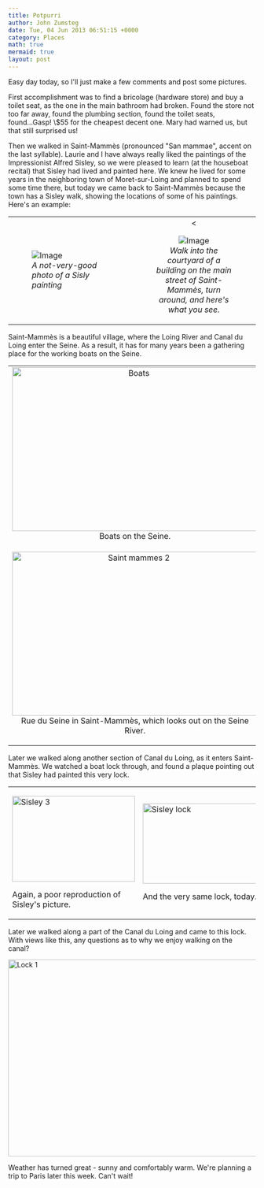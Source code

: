 ```yaml
---
title: Potpurri
author: John Zumsteg
date: Tue, 04 Jun 2013 06:51:15 +0000
category: Places
math: true
mermaid: true
layout: post
---
```

<p>Easy day today, so I'll just make a few comments and post some pictures.</p>
<p>First accomplishment was to find a bricolage (hardware store) and buy a toilet seat, as the one in the main bathroom had broken. Found the store not too far away, found the plumbing section, found the toilet seats, found...Gasp! \$55 for the cheapest decent one. Mary had warned us, but that still surprised us!</p>
<p>Then we walked in Saint-Mammès (pronounced "San mammae", accent on the last syllable). Laurie and I have always really liked the paintings of the Impressionist Alfred Sisley, so we were pleased to learn (at the houseboat recital) that Sisley had lived and painted here. We knew he lived for some years in the neighboring town of Moret-sur-Loing and planned to spend some time there, but today we came back to Saint-Mammès because the town has a Sisley walk, showing the locations of some of his paintings. Here's an example:</p>
<table>
<tbody>
<tr>
<td style="width: 50%">
<figure class = "">
	<img src="{{ "/assets/images/2013/06/sisly-1.jpg" | prepend: site.baseurl  }}" alt="Image" />
	<figcaption><em>A not-very-good photo of a Sisly painting</em></figcaption>
</figure>
</td>
<td style="text-align: center;"><
<figure class = "">
	<img src="{{ "/assets/images/2013/06/sisly-2.jpg" | prepend: site.baseurl  }}" alt="Image" />
	<figcaption><em>Walk into the courtyard of a building on the main street of Saint-Mammès, turn around, and here's what you see.</em></figcaption>
</figure></td>
</tr>
</tbody>
</table>
<p>Saint-Mammès is a beautiful village, where the Loing River and Canal du Loing enter the Seine. As a result, it has for many years been a gathering place for the working boats on the Seine. </p>
<table>
<tbody>
<tr>
<td style="text-align: center;"><img class="centeralign" style="display: block; margin-left: auto; margin-right: auto;" title="boats.jpg" src="http:/assets/images/2013/06/boats1.jpg" alt="Boats" width="500" height="333" border="0" />Boats on the Seine.</td>
</tr>
<tr>
<td>
<p style="text-align: center;"><img style="display: block; margin-left: auto; margin-right: auto;" title="saint-mammes-2.jpg" src="http:/assets/images/2013/06/saint-mammes-2.jpg" alt="Saint mammes 2" width="500" height="333" border="0" />Rue du Seine in Saint-Mammès, which looks out on the Seine River.</p>
</td>
</tr>
</tbody>
</table>
<p>Later we walked along another section of Canal du Loing, as it enters Saint-Mammès. We watched a boat lock through, and found a plaque pointing out that Sisley had painted this very lock.</p>

<table>
<tbody>
<tr>
<td style="width: 50%">
<p><img style="display: block; margin-left: auto; margin-right: auto;" title="sisley-3.jpg" src="http:/assets/images/2013/06/sisley-3.jpg" alt="Sisley 3" width="250" height="174" border="0" /></p>
<p>Again, a poor reproduction of Sisley's picture.</p>
</td>
<td style="width: 50%">
<p><img style="display: block; margin-left: auto; margin-right: auto;" title="sisley-lock.jpg" src="http:/assets/images/2013/06/sisley-lock.jpg" alt="Sisley lock" width="250" height="163" border="0" /></p>
<p>And the very same lock, today.</p>
</td>
</tr>
</tbody>
</table>
<p>Later we walked along a part of the Canal du Loing and came to this lock. With views like this, any questions as to why we enjoy walking on the canal? </p>
<p><img style="display: block; margin-left: auto; margin-right: auto;" title="lock-1.jpg" src="http:/assets/images/2013/06/lock-11.jpg" alt="Lock 1" width="600" height="400" border="0" /></p>
<p>Weather has turned great - sunny and comfortably warm. We're planning a trip to Paris later this week. Can't wait!</p>
